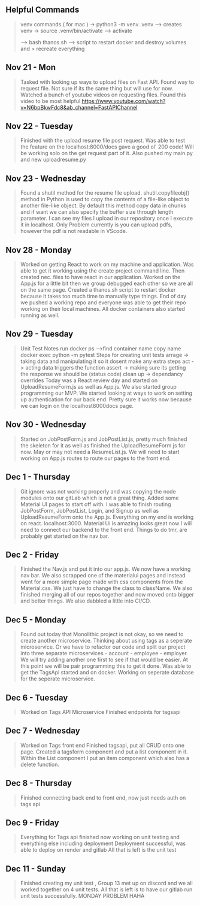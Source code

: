 ## Helpful Commands
> venv commands ( for mac )
> -> python3 -m venv .venv --> creates venv
> -> source .venv/bin/activate --> activate
> 
> --> bash thanos.sh --> script to restart docker and destroy volumes and > recreate everything

## Nov 21 - Mon
> Tasked with looking up ways to upload files on Fast API. Found way to request file. Not sure if its the same thing but will use for now. Watched a bunch of youtube videos on requesting files. Found this video to be most helpful https://www.youtube.com/watch?v=N6bpBkwFdc8&ab_channel=FastAPIChannel

## Nov 22 - Tuesday
> Finished with the upload resume file post request. Was able to test the feature on the localhost:8000/docs gave a good ol' 200 code! Will be working solo on the get request part of it. Also pushed my main.py and new uploadresume.py

## Nov 23 - Wednesday
> Found a shutil method for the resume file upload. shutil.copyfileobj() method in Python is used to copy the contents of a file-like object to another file-like object. By default this method copy data in chunks and if want we can also specify the buffer size through length parameter. I can see my files I upload in our repository once I execute it in localhost. Only Problem currently is you can upload pdfs, however the pdf is not readable in VScode.

## Nov 28 - Monday
> Worked on getting React to work on my machine and application. Was able to get it working using the create project command line. Then created nec. files to have react in our application. 
> Worked on the App.js for a little bit then we group debugged each other so we are all on the same page. Created a thanos.sh script to restart docker because it takes too much time to manually type things. End of day we pushed a working repo and everyone was able to get their repo working on their local machines. All docker containers also started running as well.

## Nov 29 - Tuesday
>Unit Test Notes
>run docker ps -->find container name
>copy name
>docker exec <container id> python -m pytest
>Steps for creating unit tests
>arrage -> taking data and manipulating it so it dosent make any extra steps 
>act -> acting data triggers the function
>assert -> making sure its getting the response we should be (status code)
>clean up -> dependancy overrides
>Today was a React review day and started on UploadResumeForm.js as well as App.js. We also started group programming our MVP. We started looking at ways to work on setting up authentication for our back end. Pretty sure it works now because we can login on the localhost8000docs page.

## Nov 30 - Wednesday
> Started on JobPostForm.js and JobPostList.js, pretty much finished the skeleton for it as well as finished the UploadResumeForm.js for now. May or may not need a ResumeList.js. We will need to start working on App.js routes to route our pages to the front end.

## Dec 1 - Thursday
> Git ignore was not working properly and was copying the node modules onto our gitLab which is not a great thing. Added some Material UI pages to start off with. I was able to finish routing JobPostForm, JobPostList, Login, and Signup as well as UploadResumeForm onto the App.js. Everything on my end is working on react. localhost:3000. Material Ui is amazing looks great now I will need to connect our backend to the front end. Things to do tmr, are probably get started on the nav bar.

## Dec 2 - Friday
> Finished the Nav.js and put it into our app.js. We now have a working nav bar. We also scrapped one of the materialui pages and instead went for a more simple page made with css components from the Material.css.  We just have to change the class to className. We also finished merging all of our repos together and now moved onto bigger and better things.
> We also dabbled a little into CI/CD.

## Dec 5 - Monday
> Found out today that Monolithic project is not okay, so we need to create another microservice. Thinking about using tags as a seperate microservice. Or we have to refactor our code and split our project into three separate microservices - account - employee - employer. 
> We will try adding another one first to see if that would be easier.
> At this point we will be pair programming this to get it done.
> Was able to get the TagsApi started and on docker. 
> Working on seperate database for the seperate microservice.

## Dec 6 - Tuesday
> Worked on Tags API Microservice
> Finished endpoints for tagsapi

## Dec 7 - Wednesday
> Worked on Tags front end
> Finished tagsapi, put all CRUD onto one page.
> Created a tagsform component and put a list component in it.
> Within the List component I put an item component which also has a delete function.

## Dec 8 - Thursday
> Finished connecting back end to front end, now just needs auth on tags api

## Dec 9 - Friday
> Everything for Tags api finished now working on unit testing and everything else including deployment
> Deployment successful, was able to deploy on render and gitlab
> All that is left is the unit test

## Dec 11 - Sunday
> Finished creating my unit test , Group 13 met up on discord and we all worked together on 4 unit tests. 
> All that is left is to have our gitlab run unit tests successfully. MONDAY PROBLEM HAHA